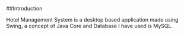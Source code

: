 ##Introduction

Hotel Management System is a desktop based application made using Swing, a concept of Java Core and Database I have used is MySQL.
